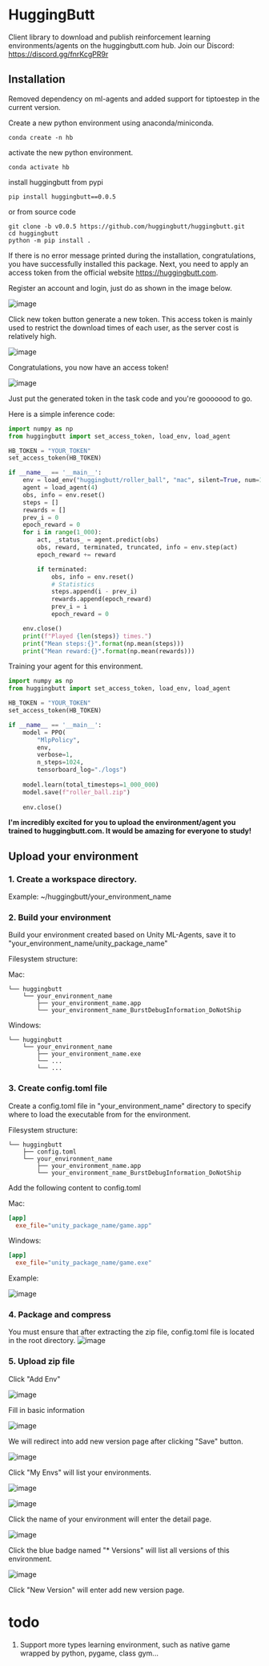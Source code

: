 # HuggingButt
Client library to download and publish reinforcement learning environments/agents on the huggingbutt.com hub.
Join our Discord: https://discord.gg/fnrKcgPR9r

## Installation
Removed dependency on ml-agents and added support for tiptoestep in the current version.

Create a new python environment using anaconda/miniconda. 
```shell
conda create -n hb
```

activate the new python environment.
```shell
conda activate hb
```

install huggingbutt from pypi
```shell
pip install huggingbutt==0.0.5
```
or from source code
```shell
git clone -b v0.0.5 https://github.com/huggingbutt/huggingbutt.git
cd huggingbutt
python -m pip install .
```

If there is no error message printed during the installation, congratulations, you have successfully installed this package. Next, you need to apply an access token from the official website https://huggingbutt.com.

Register an account and login, just do as shown in the image below.

![image](https://raw.githubusercontent.com/huggingbutt/media_store/main/huggingbutt_readme/tokens_link.png)

Click new token button generate a new token. This access token is mainly used to restrict the download times of each user, as the server cost is relatively high.

![image](https://raw.githubusercontent.com/huggingbutt/media_store/main/huggingbutt_readme/new_tokens_buttong.png)

Congratulations, you now have an access token!

![image](https://raw.githubusercontent.com/huggingbutt/media_store/main/huggingbutt_readme/copy_your_token.png)

Just put the generated token in the task code and you're gooooood to go.

Here is a simple inference code:
```python
import numpy as np
from huggingbutt import set_access_token, load_env, load_agent

HB_TOKEN = "YOUR_TOKEN"
set_access_token(HB_TOKEN)

if __name__ == '__main__':
    env = load_env("huggingbutt/roller_ball", "mac", silent=True, num=1, time_scale=20)
    agent = load_agent(4)
    obs, info = env.reset()
    steps = []
    rewards = []
    prev_i = 0
    epoch_reward = 0
    for i in range(1_000):
        act, _status_ = agent.predict(obs)
        obs, reward, terminated, truncated, info = env.step(act)
        epoch_reward += reward

        if terminated:
            obs, info = env.reset()
            # Statistics
            steps.append(i - prev_i)
            rewards.append(epoch_reward)
            prev_i = i
            epoch_reward = 0

    env.close()
    print(f"Played {len(steps)} times.")
    print("Mean steps:{}".format(np.mean(steps)))
    print("Mean reward:{}".format(np.mean(rewards)))
```

Training your agent for this environment. 
```python
import numpy as np
from huggingbutt import set_access_token, load_env, load_agent

HB_TOKEN = "YOUR_TOKEN"
set_access_token(HB_TOKEN)

if __name__ == '__main__':
    model = PPO(
        "MlpPolicy",
        env,
        verbose=1,
        n_steps=1024,
        tensorboard_log="./logs")
    
    model.learn(total_timesteps=1_000_000)
    model.save(f"roller_ball.zip")
    
    env.close()
```

**I'm incredibly excited for you to upload the environment/agent you trained to huggingbutt.com. It would be amazing for everyone to study!**

## Upload your environment
### 1. Create a workspace directory.
Example:
~/huggingbutt/your_environment_name


### 2. Build your environment
Build your environment created based on Unity ML-Agents, save it to "your_environment_name/unity_package_name"

Filesystem structure:

Mac:
```
└── huggingbutt
    └── your_environment_name
        ├── your_environment_name.app
        └── your_environment_name_BurstDebugInformation_DoNotShip
```

Windows:
```
└── huggingbutt
    └── your_environment_name
        ├── your_environment_name.exe
        └── ...
        └── ...
```


###  3. Create config.toml file
Create a config.toml file in "your_environment_name" directory to specify where to load the executable from for the environment. 

Filesystem structure:
```
└── huggingbutt
    ├── config.toml
    └── your_environment_name
        ├── your_environment_name.app
        └── your_environment_name_BurstDebugInformation_DoNotShip
```

Add the following content to config.toml

Mac:
```toml
[app]
  exe_file="unity_package_name/game.app"
```
Windows:
```toml
[app]
  exe_file="unity_package_name/game.exe"
```

Example:

![image](https://raw.githubusercontent.com/huggingbutt/media_store/main/huggingbutt_readme/files_list_mac.png)

### 4. Package and compress
You must ensure that after extracting the zip file, config.toml file is located in the root directory.
![image](https://raw.githubusercontent.com/huggingbutt/media_store/main/huggingbutt_readme/compress_all_files.png)

### 5. Upload zip file
Click "Add Env"

![image](https://raw.githubusercontent.com/huggingbutt/media_store/main/huggingbutt_readme/add_env_web.png)

Fill in basic information

![image](https://raw.githubusercontent.com/huggingbutt/media_store/main/huggingbutt_readme/fill_env_base_info.png)

We will redirect into add new version page after clicking "Save" button.

![image](https://raw.githubusercontent.com/huggingbutt/media_store/main/huggingbutt_readme/new_version.png)

Click "My Envs" will list your environments.

![image](https://raw.githubusercontent.com/huggingbutt/media_store/main/huggingbutt_readme/click_my_env_list.png)


![image](https://raw.githubusercontent.com/huggingbutt/media_store/main/huggingbutt_readme/my_env_list.png)


Click the name of your environment will enter the detail page.

![image](https://raw.githubusercontent.com/huggingbutt/media_store/main/huggingbutt_readme/env_detail.png)

Click the blue badge named "* Versions" will list all versions of this environment.

![image](https://raw.githubusercontent.com/huggingbutt/media_store/main/huggingbutt_readme/version_list.png)

Click "New Version" will enter add new version page.

# todo
1. Support more types learning environment, such as native game wrapped by python, pygame, class gym...